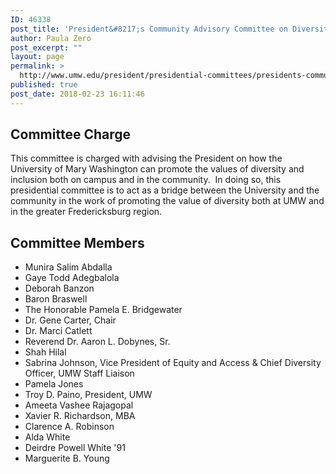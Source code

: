 ```yaml
---
ID: 46338
post_title: 'President&#8217;s Community Advisory Committee on Diversity'
author: Paula Zero
post_excerpt: ""
layout: page
permalink: >
  http://www.umw.edu/president/presidential-committees/presidents-community-advisory-committee-diversity/
published: true
post_date: 2018-02-23 16:11:46
---
```

<h2>Committee Charge</h2>
This committee is charged with advising the President on how the University of Mary Washington can promote the values of diversity and inclusion both on campus and in the community.  In doing so, this presidential committee is to act as a bridge between the University and the community in the work of promoting the value of diversity both at UMW and in the greater Fredericksburg region.
<h2>Committee Members</h2>
<ul>
 	<li>Munira Salim Abdalla</li>
 	<li>Gaye Todd Adegbalola</li>
 	<li>Deborah Banzon</li>
 	<li>Baron Braswell</li>
 	<li>The Honorable Pamela E. Bridgewater</li>
 	<li>Dr. Gene Carter, Chair</li>
 	<li>Dr. Marci Catlett</li>
 	<li>Reverend Dr. Aaron L. Dobynes, Sr.</li>
 	<li>Shah Hilal</li>
 	<li>Sabrina Johnson, Vice President of Equity and Access &amp; Chief Diversity Officer, UMW Staff Liaison</li>
 	<li>Pamela Jones</li>
 	<li>Troy D. Paino, President, UMW</li>
 	<li>Ameeta Vashee Rajagopal</li>
 	<li>Xavier R. Richardson, MBA</li>
 	<li>Clarence A. Robinson</li>
 	<li>Alda White</li>
 	<li>Deirdre Powell White '91</li>
 	<li>Marguerite B. Young</li>
</ul>